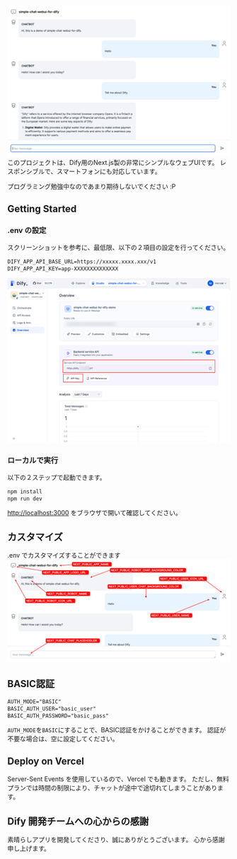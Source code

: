 ![simple-chat-webui-for-dify](public/readme/sample.png)
このプロジェクトは、Dify用のNext.js製の非常にシンプルなウェブUIです。
レスポンシブルで、スマートフォンにも対応しています。

プログラミング勉強中なのであまり期待しないでください :P

## Getting Started

### .env の設定
スクリーンショットを参考に、最低限、以下の２項目の設定を行ってください。
```
DIFY_APP_API_BASE_URL=https://xxxxx.xxxx.xxx/v1
DIFY_APP_API_KEY=app-XXXXXXXXXXXXXX
```
![api_screen_shot](public/readme/api.png)

### ローカルで実行
以下の２ステップで起動できます。
```
npm install
npm run dev
```

[http://localhost:3000](http://localhost:3000) をブラウザで開いて確認してください。

## カスタマイズ
.env でカスタマイズすることができます
![customize](public/readme/customize.png)

## BASIC認証
```
AUTH_MODE="BASIC"
BASIC_AUTH_USER="basic_user"
BASIC_AUTH_PASSWORD="basic_pass"
```
`AUTH_MODE`を`BASIC`にすることで、BASIC認証をかけることができます。
認証が不要な場合は、空に設定してください。

## Deploy on Vercel
Server-Sent Events を使用しているので、Vercel でも動きます。
ただし、無料プランでは時間の制限により、チャットが途中で途切れてしまうことがあります。

## Dify 開発チームへの心からの感謝
素晴らしアプリを開発してくださり、誠にありがとうございます。
心から感謝申し上げます。